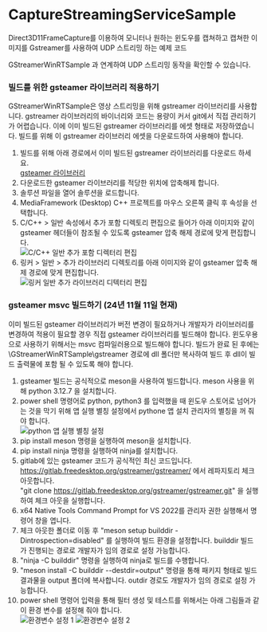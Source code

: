 # CaptureStreamingServiceSample
Direct3D11FrameCapture를 이용하여 모니터나 원하는 윈도우를 캡쳐하고 캡쳐한 이미지를 Gstreamer를 사용하여 UDP 스트리밍 하는 예제 코드

GStreamerWinRTSample 과 연계하여 UDP 스트리밍 동작을 확인할 수 있습니다.

### 빌드를 위한 gsteamer 라이브러리 적용하기
GStreamerWinRTSample은 영상 스트리밍을 위해 gstreamer 라이브러리를 사용합니다.
gstreamer 라이브러리의 바이너리와 코드는 용량이 커서 git에서 직접 관리하기가 어렵습니다.
이에 이미 빌드된 gstreamer 라이브러리를 에셋 형태로 저장하였습니다.
빌드를 위해 이 gstreamer 라이브러리 에셋을 다운로드하여 사용해야 합니다.  

1. 빌드를 위해 아래 경로에서 이미 빌드된 gstreamer 라이브러리를 다운로드 하세요.  
[gsteamer 라이브러리](https://github.com/mbh77/GStreamerWinRTSample/releases/download/for-asset/gstreamer.zip)
2. 다운로드한 gsteamer 라이브러리를 적당한 위치에 압축해제 합니다.
3. 솔루션 파일을 열어 솔루션을 로드합니다.
4. MediaFramework (Desktop) C++ 프로젝트를 마우스 오른쪽 클릭 후 속성을 선택합니다.
5. C/C++ > 일반 속성에서 추가 포함 디렉토리 편집으로 들어가 아래 이미지와 같이 gsteamer 헤더들이 참조될 수 있도록 gsteamer 압축 해제 경로에 맞게 편집합니다.  
![C/C++ 일반 추가 포함 디렉터리 편집](https://github.com/mbh77/GStreamerWinRTSample/releases/download/for-asset/c_added_directory.png)
6. 링커 > 일반 > 추가 라이브러리 디렉토리를 아래 이미지와 같이 gsteamer 압축 해제 경로에 맞게 편집합니다.  
![링커 일반 추가 라이브러리 디텍터리 편집](https://github.com/mbh77/GStreamerWinRTSample/releases/download/for-asset/linker_added_library_directory.png)


### gsteamer msvc 빌드하기 (24년 11월 11일 현재)
이미 빌드된 gsteamer 라이브러리가 버전 변경이 필요하거나 개발자가 라이브러리를 변경하여 적용이 필요할 경우 직접 gsteamer 라이브러리를 빌드해야 합니다.
윈도우용으로 사용하기 위해서는 msvc 컴파일러용으로 빌드해야 합니다.
빌드가 완료 된 후에는 \GStreamerWinRTSample\gstreamer 경로에 dll 폴더만 복사하여 빌드 후 dll이 빌드 출력물에 포함 될 수 있도록 해야 합니다.

1. gsteamer 빌드는 공식적으로 meson을 사용하여 빌드합니다. meson 사용을 위해 python 3.12.7 을 설치합니다.
2. power shell 명령어로 python, python3 를 입력했을 때 윈도우 스토어로 넘어가는 것을 막기 위해 앱 실행 별칭 설정에서 pythone 앱 설치 관리자의 별칭을 꺼 줘야 합니다.  
![python 앱 실행 별칭 설정](https://github.com/mbh77/GStreamerWinRTSample/releases/download/for-asset/python_alias.png)
3. pip install meson 명령을 실행하여 meson을 설치합니다.
4. pip install ninja 명령을 실행하여 ninja를 설치합니다.
5. gitlab에 있는 gsteamer 코드가 공식적인 최신 코드입니다. https://gitlab.freedesktop.org/gstreamer/gstreamer/ 에서 레파지토리 체크 아웃합니다.  
"git clone https://gitlab.freedesktop.org/gstreamer/gstreamer.git" 을 실행하여 체크 아웃을 실행합니다.
6. x64 Native Tools Command Prompt for VS 2022를 관리자 권한 실행해서 명령어 창을 엽니다.
7. 체크 아웃한 폴더로 이동 후 "meson setup builddir -Dintrospection=disabled" 를 실행하여 빌드 환경을 설정합니다. builddir 빌드가 진행되는 경로로 개발자가 임의 경로로 설정 가능합니다.
8. "ninja -C builddir" 명령을 실행하여 ninja로 빌드를 수행합니다.
9. "meson install -C builddir --destdir=output" 명령을 통해 패키지 형태로 빌드 결과물을 output 폴더에 복사합니다. outdir 경로도 개발자가 임의 경로로 설정 가능합니다.
10. power shell 명령어 입력을 통해 필터 생성 및 테스트를 위해서는 아래 그림들과 같이 환경 변수를 설정해 줘야 합니다.  
![환경변수 설정 1](https://github.com/mbh77/GStreamerWinRTSample/releases/download/for-asset/system_variable_1.png)
![환경변수 설정 2](https://github.com/mbh77/GStreamerWinRTSample/releases/download/for-asset/system_variable_2.png) 

